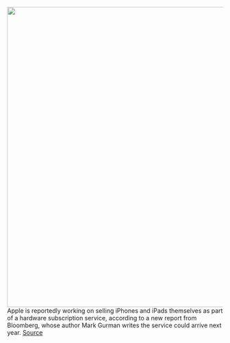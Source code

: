<img src='https://cdn.vox-cdn.com/thumbor/ov5vEl5W35a-4w0FZuGlZ6nNH9k=/0x0:2040x1360/1200x800/filters:focal(857x517:1183x843)/cdn.vox-cdn.com/uploads/chorus_image/image/70667382/vpavic_210916_untitled_0004.0.jpg' width='700px' /><br/>
Apple is reportedly working on selling iPhones and iPads themselves as part of a hardware subscription service, according to a new report from Bloomberg, whose author Mark Gurman writes the service could arrive next year.
<a href='https://www.theverge.com/2022/3/24/22994814/apple-iphone-hardware-subscription-bundle-report'> Source <a/>
